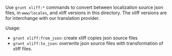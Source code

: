 Use `grunt xliff:*` commands to convert between localization source json
files, in `www/locales`, and xliff versions in this directory. The xliff versions are for interchange with our translation provider.

Usage:

* `grunt xliff:from_json`: create xliff copies json source files
* `grunt xliff:to_json`: *overwrite* json source files with transformation
  of xliff files.
